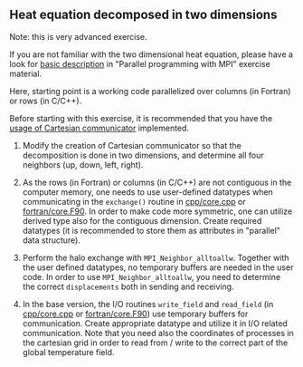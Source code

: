 ## Heat equation decomposed in two dimensions

Note: this is very advanced exercise.

If you are not familiar with the two dimensional heat equation, please have a look
for [basic description](https://github.com/csc-training/mpi-introduction/tree/main/heat-equation)
in "Parallel programming with MPI" exercise material.

Here, starting point is a working code parallelized over columns (in Fortran) or rows (in C/C++).

Before starting with this exercise, it is recommended that you have
the [usage of Cartesian communicator](README_cartesian.md) implemented.

1. Modify the creation of Cartesian communicator so that the
   decomposition is done in two dimensions, and determine all four
   neighbors (up, down, left, right).
   
2. As the rows (in Fortran) or columns (in C/C++) are not contiguous
   in the computer memory, one needs to use user-defined datatypes
   when communicating in the `exchange()` routine in [cpp/core.cpp](cpp/core.cpp) 
   or [fortran/core.F90](fortran/core.F90). In order to make code more
   symmetric, one can utilize derived type also for the contiguous
   dimension. Create required datatypes (it is recommended to store
   them as attributes in "parallel" data structure).
3. Perform the halo exchange with `MPI_Neighbor_alltoallw`. Together
   with the user defined datatypes, no temporary buffers are needed in
   the user code. In order to use `MPI_Neighbor_alltoallw`, you need
   to determine the correct `displacements` both in sending and
   receiving.
4. In the base version, the I/O routines `write_field` and
   `read_field` (in [cpp/core.cpp](cpp/io.cpp) or
   [fortran/core.F90](fortran/io.F90))
   use temporary buffers for communication. Create appropriate
   datatype and utilize it in I/O related communication. Note that you
   need also the coordinates of processes in the cartesian grid in
   order to read from / write to the correct part of the global
   temperature field.
